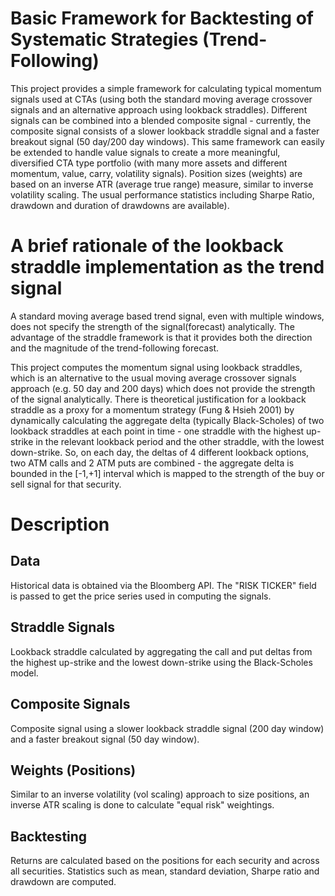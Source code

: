 # Basic Framework for Backtesting of Systematic Strategies (Trend-Following)

This project provides a simple framework for calculating typical momentum signals used at CTAs (using both the standard moving average crossover signals and an alternative approach using lookback straddles). Different signals can be combined into a blended composite signal - currently, the composite signal consists of a slower lookback straddle signal and a faster breakout signal (50 day/200 day windows).  This same framework can easily be extended to handle value signals to create a more meaningful, diversified CTA type portfolio (with many more assets and different momentum, value, carry, volatility signals). Position sizes (weights) are based on an inverse ATR (average true range) measure, similar to inverse volatility scaling. The usual performance statistics including Sharpe Ratio, drawdown and duration of drawdowns are available).

# A brief rationale of the lookback straddle implementation as the trend signal
A standard moving average based trend signal, even with multiple windows, does not specify the strength of the signal(forecast) analytically. The advantage of the straddle framework is that it provides both the direction and the magnitude of the trend-following forecast.

This project computes the momentum signal using lookback straddles, which is an alternative to the usual moving average crossover signals approach (e.g. 50 day and 200 days) which does not provide the strength of the signal analytically. There is theoretical justification for a lookback straddle as a proxy for a momentum strategy (Fung & Hsieh 2001) by dynamically calculating the aggregate delta (typically Black-Scholes) of two lookback straddles at each point in time - one straddle with the highest up-strike in the relevant lookback period and the other straddle, with the lowest down-strike. So, on each day, the deltas of 4 different lookback options, two ATM calls and 2 ATM puts are combined - the aggregate delta is bounded in the [-1,+1] interval which is mapped to the strength of the buy or sell signal for that security.

# Description
## Data
Historical data is obtained via the Bloomberg API. The "RISK TICKER" field is passed to get the price series used in computing the signals.
## Straddle Signals
Lookback straddle calculated by aggregating the call and put deltas from the highest up-strike and the lowest down-strike using the Black-Scholes model.
## Composite Signals
Composite signal using a slower lookback straddle signal (200 day window) and a faster breakout signal (50 day window).
## Weights (Positions)
Similar to an inverse volatility (vol scaling) approach to size positions, an inverse ATR scaling is done to calculate "equal risk" weightings.
## Backtesting
Returns are calculated based on the positions for each security and across all securities. Statistics such as mean, standard deviation, Sharpe ratio and drawdown are computed.
